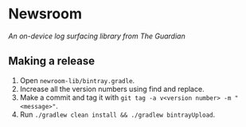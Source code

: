 # Newsroom

*An on-device log surfacing library from The Guardian*

## Making a release

1. Open `newroom-lib/bintray.gradle`.
2. Increase all the version numbers using find and replace.
3. Make a commit and tag it with `git tag -a v<version number> -m "<message>"`.
4. Run `./gradlew clean install && ./gradlew bintrayUpload`.
